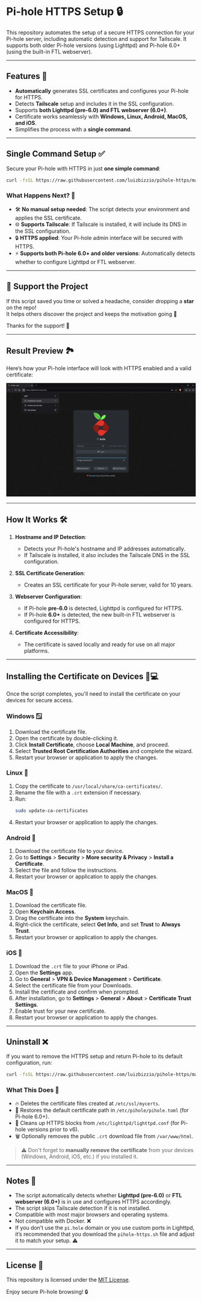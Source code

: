 # Pi-hole HTTPS Setup 🔒

This repository automates the setup of a secure HTTPS connection for your Pi-hole server, including automatic detection and support for Tailscale. It supports both older Pi-hole versions (using Lighttpd) and Pi-hole 6.0+ (using the built-in FTL webserver).

---

## Features 🌟
- **Automatically** generates SSL certificates and configures your Pi-hole for HTTPS.
- Detects **Tailscale** setup and includes it in the SSL configuration.
- Supports **both Lighttpd (pre-6.0) and FTL webserver (6.0+)**.
- Certificate works seamlessly with **Windows, Linux, Android, MacOS, and iOS**.
- Simplifies the process with a **single command**.

---

## Single Command Setup ✅

Secure your Pi-hole with HTTPS in just **one simple command**:

```bash
curl -fsSL https://raw.githubusercontent.com/luizbizzio/pihole-https/main/pihole-https.sh | sudo bash
```

### What Happens Next? 🚀
- 🛠 **No manual setup needed**: The script detects your environment and applies the SSL certificate.
- 🌐 **Supports Tailscale**: If Tailscale is installed, it will include its DNS in the SSL configuration.
- 🔒 **HTTPS applied**: Your Pi-hole admin interface will be secured with HTTPS.
- ⚡ **Supports both Pi-hole 6.0+ and older versions**: Automatically detects whether to configure Lighttpd or FTL webserver.

---

## 🌟 Support the Project

If this script saved you time or solved a headache, consider dropping a **star** on the repo!  
It helps others discover the project and keeps the motivation going 🚀

Thanks for the support! 🙌

---

## Result Preview 🏞️

Here’s how your Pi-hole interface will look with HTTPS enabled and a valid certificate:

![Pi-hole HTTPS Enabled](./pi-hole-screenshot.png)

---

## How It Works 🛠️

1. **Hostname and IP Detection**:
   - Detects your Pi-hole's hostname and IP addresses automatically.
   - If Tailscale is installed, it also includes the Tailscale DNS in the SSL configuration.

2. **SSL Certificate Generation**:
   - Creates an SSL certificate for your Pi-hole server, valid for 10 years.

3. **Webserver Configuration**:
   - If Pi-hole **pre-6.0** is detected, Lighttpd is configured for HTTPS.
   - If Pi-hole **6.0+** is detected, the new built-in FTL webserver is configured for HTTPS.

4. **Certificate Accessibility**:
   - The certificate is saved locally and ready for use on all major platforms.

---

## Installing the Certificate on Devices 📱💻

Once the script completes, you'll need to install the certificate on your devices for secure access.

### Windows 🪟
1. Download the certificate file.
2. Open the certificate by double-clicking it.
3. Click **Install Certificate**, choose **Local Machine**, and proceed.
4. Select **Trusted Root Certification Authorities** and complete the wizard.
5. Restart your browser or application to apply the changes.

### Linux 🐧
1. Copy the certificate to `/usr/local/share/ca-certificates/`.
2. Rename the file with a `.crt` extension if necessary.
3. Run:
   ```bash
   sudo update-ca-certificates
   ```
4. Restart your browser or application to apply the changes.

### Android 📱
1. Download the certificate file to your device.
2. Go to **Settings** > **Security** > **More security & Privacy** > **Install a Certificate**.
3. Select the file and follow the instructions.
4. Restart your browser or application to apply the changes.

### MacOS 🍏
1. Download the certificate file.
2. Open **Keychain Access**.
3. Drag the certificate into the **System** keychain.
4. Right-click the certificate, select **Get Info**, and set **Trust** to **Always Trust**.
5. Restart your browser or application to apply the changes.

### iOS 📱
1. Download the `.crt` file to your iPhone or iPad.
2. Open the **Settings** app.
3. Go to **General** > **VPN & Device Management** > **Certificate**.
4. Select the certificate file from your Downloads.
5. Install the certificate and confirm when prompted.
6. After installation, go to **Settings** > **General** > **About** > **Certificate Trust Settings**.
7. Enable trust for your new certificate.
8. Restart your browser or application to apply the changes.

---

## Uninstall ❌

If you want to remove the HTTPS setup and return Pi-hole to its default configuration, run:

```bash
curl -fsSL https://raw.githubusercontent.com/luizbizzio/pihole-https/main/uninstall-pihole-https.sh | sudo bash
```

### What This Does 🧹
- 🔥 Deletes the certificate files created at `/etc/ssl/mycerts`.
- 🔁 Restores the default certificate path in `/etc/pihole/pihole.toml` (for Pi-hole 6.0+).
- 🧼 Cleans up HTTPS blocks from `/etc/lighttpd/lighttpd.conf` (for Pi-hole versions prior to v6).
- 🗑 Optionally removes the public `.crt` download file from `/var/www/html`.

> ⚠️ Don't forget to **manually remove the certificate** from your devices (Windows, Android, iOS, etc.) if you installed it.

---

## Notes 📝
- The script automatically detects whether **Lighttpd (pre-6.0)** or **FTL webserver (6.0+)** is in use and configures HTTPS accordingly.
- The script skips Tailscale detection if it is not installed.
- Compatible with most major browsers and operating systems.
- Not compatible with Docker. ❌
- If you don’t use the `pi.hole` domain or you use custom ports in Lighttpd, it’s recommended that you download the `pihole-https.sh` file and adjust it to match your setup. ⚠️

---

## License 📝
This repository is licensed under the [MIT License](./LICENSE).

Enjoy secure Pi-hole browsing! 🔒
